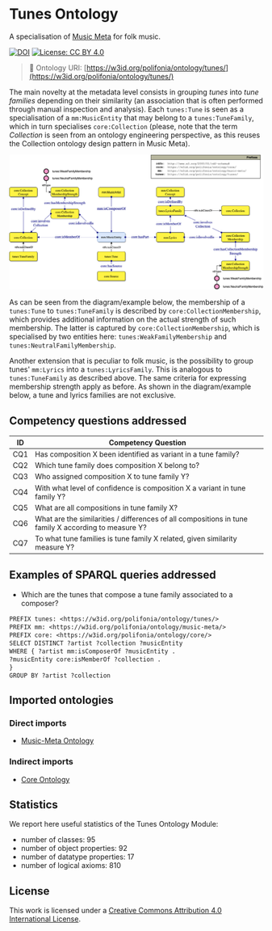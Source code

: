 # Tunes Ontology
A specialisation of [Music Meta](https://github.com/polifonia-project/musicmeta-ontology) for folk music.

[![DOI](https://zenodo.org/badge/372536364.svg)](https://zenodo.org/badge/latestdoi/372536364)
[![License: CC BY 4.0](https://img.shields.io/badge/License-CC_BY_4.0-lightgrey.svg)](https://creativecommons.org/licenses/by/4.0/)

> 🔗 Ontology URI: [https://w3id.org/polifonia/ontology/tunes/](https://w3id.org/polifonia/ontology/tunes/)

The main novelty at the metadata level consists in grouping *tunes* into *tune families* depending on their similarity (an association that is often performed through manual inspection and analysis). Each `tunes:Tune` is seen as a specialisation of a `mm:MusicEntity` that may belong to a `tunes:TuneFamily`, which in turn specialises `core:Collection` (please, note that the term *Collection* is seen from an ontology engineering perspective, as this reuses the Collection ontology design pattern in Music Meta).

![Tune family](diagrams/tunes_ontology.png)

As can be seen from the diagram/example below, the membership of a `tunes:Tune` to `tunes:TuneFamily` is described by `core:CollectionMembership`, which provides additional information on the actual strength of such membership. The latter is captured by `core:CollectionMembership`, which is specialised by two entities here: `tunes:WeakFamilyMembership` and `tunes:NeutralFamilyMembership`.

Another extension that is peculiar to folk music, is the possibility to group tunes' `mm:Lyrics` into a `tunes:LyricsFamily`. This is analogous to `tunes:TuneFamily` as described above. The same criteria for expressing membership strength apply as before. As shown in the diagram/example below, a tune and lyrics families are not exclusive.

## Competency questions addressed

| **ID** | **Competency Question**                                                                                                                    |
|--------|--------------------------------------------------------------------------------------------------------------------------------------------|
| CQ1    | Has composition X been identified as variant in a tune family?                                                                 |
| CQ2    | Which tune family does composition X belong to?                                                                                              |
| CQ3    | Who assigned composition X to tune family Y?                                                                                        |
| CQ4    | With what level of confidence is composition X a variant in tune family Y?                                      |
| CQ5    | What are all compositions in tune family X?                                                                           |
| CQ6    | What are the similarities / differences of all compositions in tune family X according to measure Y?                                       |
| CQ7    | To what tune families is tune family X related, given similarity measure Y?|


## Examples of SPARQL queries addressed

- Which are the tunes that compose a tune family associated to a composer?
```
PREFIX tunes: <https://w3id.org/polifonia/ontology/tunes/>
PREFIX mm: <https://w3id.org/polifonia/ontology/music-meta/>
PREFIX core: <https://w3id.org/polifonia/ontology/core/>
SELECT DISTINCT ?artist ?collection ?musicEntity
WHERE { ?artist mm:isComposerOf ?musicEntity .
?musicEntity core:isMemberOf ?collection .
}
GROUP BY ?artist ?collection
```

## Imported ontologies

### Direct imports
- [Music-Meta Ontology](https://w3id.org/polifonia/ontology/music-meta/)

### Indirect imports
- [Core Ontology](https://w3id.org/polifonia/ontology/core/)

## Statistics
We report here useful statistics of the Tunes Ontology Module:
 
- number of classes: 95
- number of object properties: 92
- number of datatype properties: 17
- number of logical axioms: 810

## License

This work is licensed under a
[Creative Commons Attribution 4.0 International License][cc-by].


[cc-by]: http://creativecommons.org/licenses/by/4.0/

